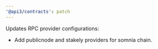 ```yaml
---
'@api3/contracts': patch
---
```


Updates RPC provider configurations:

- Add publicnode and stakely providers for somnia chain.
